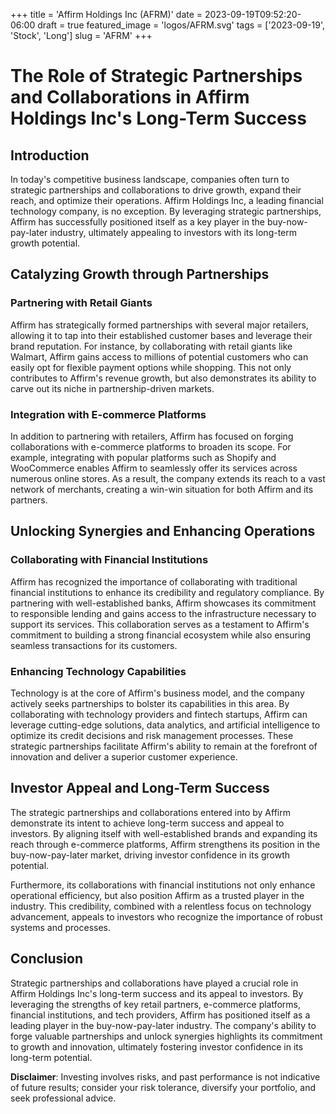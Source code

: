 +++
title = 'Affirm Holdings Inc (AFRM)'
date = 2023-09-19T09:52:20-06:00
draft = true
featured_image = 'logos/AFRM.svg'
tags = ['2023-09-19', 'Stock', 'Long']
slug = 'AFRM'
+++
# The Role of Strategic Partnerships and Collaborations in Affirm Holdings Inc's Long-Term Success

## Introduction

In today's competitive business landscape, companies often turn to strategic partnerships and collaborations to drive growth, expand their reach, and optimize their operations. Affirm Holdings Inc, a leading financial technology company, is no exception. By leveraging strategic partnerships, Affirm has successfully positioned itself as a key player in the buy-now-pay-later industry, ultimately appealing to investors with its long-term growth potential.

## Catalyzing Growth through Partnerships

### Partnering with Retail Giants

Affirm has strategically formed partnerships with several major retailers, allowing it to tap into their established customer bases and leverage their brand reputation. For instance, by collaborating with retail giants like Walmart, Affirm gains access to millions of potential customers who can easily opt for flexible payment options while shopping. This not only contributes to Affirm's revenue growth, but also demonstrates its ability to carve out its niche in partnership-driven markets.

### Integration with E-commerce Platforms

In addition to partnering with retailers, Affirm has focused on forging collaborations with e-commerce platforms to broaden its scope. For example, integrating with popular platforms such as Shopify and WooCommerce enables Affirm to seamlessly offer its services across numerous online stores. As a result, the company extends its reach to a vast network of merchants, creating a win-win situation for both Affirm and its partners.

## Unlocking Synergies and Enhancing Operations

### Collaborating with Financial Institutions

Affirm has recognized the importance of collaborating with traditional financial institutions to enhance its credibility and regulatory compliance. By partnering with well-established banks, Affirm showcases its commitment to responsible lending and gains access to the infrastructure necessary to support its services. This collaboration serves as a testament to Affirm's commitment to building a strong financial ecosystem while also ensuring seamless transactions for its customers.

### Enhancing Technology Capabilities

Technology is at the core of Affirm's business model, and the company actively seeks partnerships to bolster its capabilities in this area. By collaborating with technology providers and fintech startups, Affirm can leverage cutting-edge solutions, data analytics, and artificial intelligence to optimize its credit decisions and risk management processes. These strategic partnerships facilitate Affirm's ability to remain at the forefront of innovation and deliver a superior customer experience.

## Investor Appeal and Long-Term Success

The strategic partnerships and collaborations entered into by Affirm demonstrate its intent to achieve long-term success and appeal to investors. By aligning itself with well-established brands and expanding its reach through e-commerce platforms, Affirm strengthens its position in the buy-now-pay-later market, driving investor confidence in its growth potential.

Furthermore, its collaborations with financial institutions not only enhance operational efficiency, but also position Affirm as a trusted player in the industry. This credibility, combined with a relentless focus on technology advancement, appeals to investors who recognize the importance of robust systems and processes.

## Conclusion

Strategic partnerships and collaborations have played a crucial role in Affirm Holdings Inc's long-term success and its appeal to investors. By leveraging the strengths of key retail partners, e-commerce platforms, financial institutions, and tech providers, Affirm has positioned itself as a leading player in the buy-now-pay-later industry. The company's ability to forge valuable partnerships and unlock synergies highlights its commitment to growth and innovation, ultimately fostering investor confidence in its long-term potential.


**Disclaimer**: Investing involves risks, and past performance is not indicative of future results; consider your risk tolerance, diversify your portfolio, and seek professional advice.
